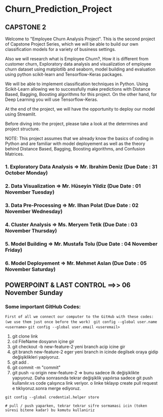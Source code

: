 # Churn_Prediction_Project
## CAPSTONE 2
Welcome to "Employee Churn Analysis Project". This is the second project of Capstone Project Series, which we will be able to build our own classification models for a variety of business settings.

Also we will research what is Employee Churn?, How it is different from customer churn, Exploratory data analysis and visualization of employee churn dataset using matplotlib and seaborn, model building and evaluation using python scikit-learn and Tensorflow-Keras packages.

We will be able to implement classification techniques in Python. Using Scikit-Learn allowing we to successfully make predictions with Distance Based, Bagging, Boosting algorithms for this project. On the other hand, for Deep Learning you will use Tensorflow-Keras.

At the end of the project, we will have the opportunity to deploy our model using Streamlit.

Before diving into the project, please take a look at the determines and project structure.

NOTE: This project assumes that we already know the basics of coding in Python and are familiar with model deployement as well as the theory behind Distance Based, Bagging, Boosting algorithms, and Confusion Matrices. 

### 1. Exploratory Data Analysis => Mr. Ibrahim Deniz (Due Date : 31 October Monday)
### 2. Data Visualization => Mr. Hüseyin Yildiz (Due Date : 01 November Tuesday)
### 3. Data Pre-Processing => Mr. Ilhan Polat (Due Date : 02 November Wednesday)
### 4. Cluster Analysis => Ms. Meryem Tetik (Due Date : 03 November Thursday)
### 5. Model Building => Mr. Mustafa Tolu (Due Date : 04 November Friday)
### 6. Model Deployement => Mr. Mehmet Aslan (Due Date : 05 November Saturday)
## POWERPOINT & LAST CONTROL ==>> 06 November Sunday

### Some important GitHub Codes: 
`First of all we connect our computer to the GitHub with these codes:(we use them just once before the work) `
`git config --global user.name <username>`
`git config --global user.email <useremail>`
1. git clone link
2. cd FileName dosyanın içine gir 
3. git checkout -b new-feature-2  yeni branch acip icine gir
4. git branch new-feature-2  eger yeni branch in icinde degilsek oraya gidip değişiklikleri yapiyoruz.
5. git add .
6. git commit -m "commit"
7. git push -u origin new-feature-2 => bunu sadece ilk değişiklikte yapıyoruz. Daha sonrasında tekrar değişiklik yapılırsa sadece git push kullanılır.vs code çalışınca link veriyor. o linke tıklayıp create pull request e tıklıyoruz.sonra merge ediyoruz.


`git config --global credential.helper store`

`# pull / push yaparken, tekrar tekrar sifre sormamasi icin (token süresi bitene kadar) bu komutu kullaniriz`
